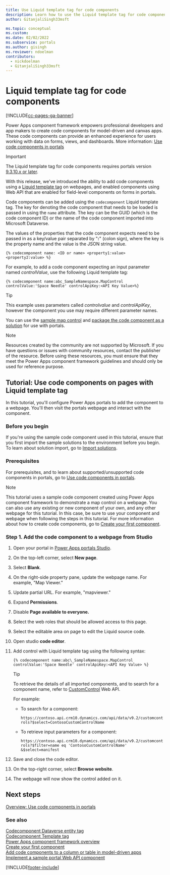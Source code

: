 ```yaml
---
title: Use Liquid template tag for code components
description: Learn how to use the Liquid template tag for code components, and walk through a tutorial to configure Power Apps portals to add the component to a webpage.
author: GitanjaliSingh33msft

ms.topic: conceptual
ms.custom: 
ms.date: 02/02/2022
ms.subservice: portals
ms.author: gisingh
ms.reviewer: ndoelman
contributors:
  - nickdoelman
  - GitanjaliSingh33msft
---
```


# Liquid template tag for code components


[!INCLUDE[cc-pages-ga-banner](../../includes/cc-pages-ga-banner.md)]

Power Apps component framework empowers professional developers and app makers to create code components for model-driven and canvas apps. These code components can provide an enhanced experience for users working with data on forms, views, and dashboards. More information: [Use code components in portals](component-framework.md)

> [!IMPORTANT]
> The Liquid template tag for code components requires portals version [9.3.10.x or later](/power-platform/released-versions/portals/portalupdate9310x).

With this release, we've introduced the ability to add code components using a [Liquid template tag](liquid/template-tags.md#codecomponent) on webpages, and enabled components using Web API that are enabled for field-level components on forms in portals.

Code components can be added using the `codecomponent` Liquid template tag. The key for denoting the code component that needs to be loaded is passed in using the `name` attribute. The key can be the GUID (which is the code component ID) or the name of the code component imported into Microsoft Dataverse.

The values of the properties that the code component expects need to be passed in as a key/value pair separated by "**:**" (colon sign), where the key is the property name and the value is the JSON string value.

```
{% codecomponent name: <ID or name> <property1:value> <property2:value> %}
```

For example, to add a code component expecting an input parameter named *controlValue*, use the following Liquid template tag: 

```
{% codecomponent name:abc_SampleNamespace.MapControl controlValue:'Space Needle' controlApiKey:<API Key Value>%}
```

> [!TIP]
> This example uses parameters called *controlvalue* and *controlApiKey*, however the component you use may require different parameter names.

You can use the [sample map control](../../developer/component-framework/sample-controls/map-control.md) and [package the code component as a solution](../../developer/component-framework/implementing-controls-using-typescript.md#packaging-your-code-components) for use with portals.

> [!NOTE]
> Resources created by the community are not supported by Microsoft. If you have questions or issues with community resources, contact the publisher of the resource. Before using these resources, you must ensure that they meet the Power Apps component framework guidelines and should only be used for reference purpose.

## Tutorial: Use code components on pages with Liquid template tag

In this tutorial, you'll configure Power Apps portals to add the component to a webpage. You'll then visit the portals webpage and interact with the component.

### Before you begin

If you're using the sample code component used in this tutorial, ensure that you first import the sample solutions to the environment before you begin. To learn about solution import, go to [Import solutions](../data-platform/import-update-export-solutions.md).

### Prerequisites

For prerequisites, and to learn about supported/unsupported code components in portals, go to [Use code components in portals](component-framework.md).

> [!NOTE]
> This tutorial uses a sample code component created using Power Apps component framework to demonstrate a map control on a webpage. You can also use any existing or new component of your own, and any other webpage for this tutorial. In this case, be sure to use your component and webpage when following the steps in this tutorial. For more information about how to create code components, go to [Create your first component](../../developer/component-framework/implementing-controls-using-typescript.md).

### Step 1. Add the code component to a webpage from Studio

1. Open your portal in [Power Apps portals Studio](portal-designer-anatomy.md).

1. On the top-left corner, select **New page**.

1. Select **Blank**.

1. On the right-side property pane, update the webpage name. For example, "Map Viewer."

1. Update partial URL. For example, "mapviewer."

1. Expand **Permissions**.

1. Disable **Page available to everyone.**

1. Select the web roles that should be allowed access to this page.

1. Select the editable area on page to edit the Liquid source code.

1. Open studio **code editor**.

1. Add control with Liquid template tag using the following syntax:

    ```
    {% codecomponent name:abc\_SampleNamespace.MapControl controlValue:'Space Needle' controlApiKey:<API Key Value> %}
    ```

    > [!TIP]
    > To retrieve the details of all imported components, and to search for a component name, refer to [CustomControl](../../developer/data-platform/reference/entities/customcontrol.md) Web API.

    For example:

    -   To search for a component:

        `https://contoso.api.crm10.dynamics.com/api/data/v9.2/customcontrols?$select=ContosoCustomControlName`

    -   To retrieve input parameters for a component:

        `https://contoso.api.crm10.dynamics.com/api/data/v9.2/customcontrols?$filter=name eq 'ContosoCustomControlName' &$select=manifest`

1. Save and close the code editor.

1. On the top-right corner, select **Browse website**.

1. The webpage will now show the control added on it.

## Next steps

[Overview: Use code components in portals](component-framework.md)

### See also

[Codecomponent Dataverse entity tag](liquid/portals-entity-tags.md#codecomponent) <br>
[Codecomponent Template tag](liquid/template-tags.md#codecomponent) <br>
[Power Apps component framework overview](../../developer/component-framework/overview.md) <br>
[Create your first component](../../developer/component-framework/implementing-controls-using-typescript.md) <br>
[Add code components to a column or table in model-driven apps](../../developer/component-framework/add-custom-controls-to-a-field-or-entity.md)<br>
[Implement a sample portal Web API component](implement-webapi-component.md)

[!INCLUDE[footer-include](../../includes/footer-banner.md)]
